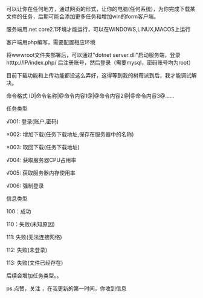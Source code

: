 可以让你在任何地方，通过网页的形式，让你的电脑(任何系统)，为你完成下载某文件的任务，后期可能会添加更多任务和增加win的form客户端。

服务端用.net core2.1环境才能运行，可以在WINDOWS,LINUX,MACOS上运行

客户端用php编写，需要配置相应环境

将wwwroot文件夹部署后，可以通过"dotnet server.dll"启动服务端，登录htttp://IP/index.php/ 后注册账号，然后登录（需要mysql，密码账号均为root）

目前下载功能和上传功能都没这么弄好，这得等到我的树莓派到后，我才能调试解决。



命令格式     ID|命令名称|@命令内容1@|@命令内容2@|@命令内容3@......

任务类型

√001:  登录(账户,密码)

×002:  增加下载(任务下载地址,保存在服务器中的名称)

×003:  取回下载(任务下载地址)

√004:  获取服务器CPU占用率

√005:  获取服务器内存使用率

√006:  强制登录

信息类型

100：成功

110：失败(未知原因)

111:  失败(无法连接网络)

112:  失败(未登录)

113:  失败(文件已经存在)

后续会增加任务类型。。


ps.点赞，关注 ，在我更新的第一时间，你收到信息
